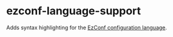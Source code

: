 # ezconf-language-support
Adds syntax highlighting for the [EzConf configuration language](https://github.com/SuperCraftAlex/EzConfig).